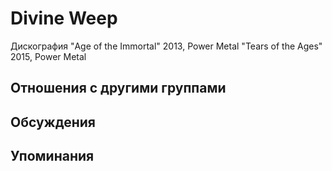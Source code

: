 # Divine Weep

Дискография
"Age of the Immortal" 2013, Power Metal
"Tears of the Ages" 2015, Power Metal

## Отношения с другими группами


## Обсуждения


## Упоминания

